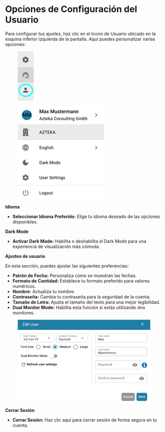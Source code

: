 # Opciones de Configuración del Usuario

Para configurar tus ajustes, haz clic en el Icono de Usuario ubicado en la esquina inferior izquierda de la pantalla. Aquí puedes personalizar varias opciones:

<figure><img src="../.gitbook/assets/user-config.png" alt=""><figcaption></figcaption></figure>

<figure><img src="../.gitbook/assets/user-config2.png" alt=""><figcaption></figcaption></figure>

**Idioma**

* **Seleccionar Idioma Preferido:** Elige tu idioma deseado de las opciones disponibles.

**Dark Mode**

* **Activar Dark Mode:** Habilita o deshabilita el Dark Mode para una experiencia de visualización más cómoda.

**Ajustes de usuario**

En esta sección, puedes ajustar las siguientes preferencias:

* **Patrón de Fecha:** Personaliza cómo se muestran las fechas.
* **Formato de Cantidad:** Establece tu formato preferido para valores numéricos.
* **Nombre:** Actualiza tu nombre.
* **Contraseña:** Cambia tu contraseña para la seguridad de la cuenta.
* **Tamaño de Letra:** Ajusta el tamaño del texto para una mejor legibilidad.
* **Dual Monitor Mode:** Habilita esta función si estás utilizando dos monitores.

<figure><img src="../.gitbook/assets/user-config3.png" alt=""><figcaption></figcaption></figure>

**Cerrar Sesión**

* **Cerrar Sesión:** Haz clic aquí para cerrar sesión de forma segura en tu cuenta.
